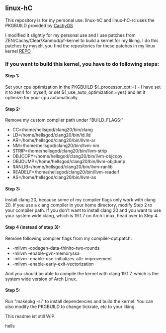 ## linux-hC

This repository is for my personal use. linux-hC and linux-hC-rc uses the PKGBUILD provided by [CachyOS](https://github.com/CachyOS/linux-cachyos)

I modified it slightly for my personal use and I use patches from ZEN/Cachy/Clear/Xanmod/pf-kernel to build a kernel for my liking. I do this patches by myself, you find the repositories for these patches in my linux kernel [REPO](https://github.com/hellsgod/linux)

### If you want to build this kernel, you have to do following steps:

#### Step 1:
Set your cpu optimization in the PKGBUILD ${_processor_opt:=} - I have set it to zen4 for myself, or set ${_use_auto_optimization:=yes} and let it optimize for your cpu automatically.

#### Step 2:
Remove my custom compiler path under "BUILD_FLAGS:"
- CC=/home/hellsgod/clang20/bin/clang
- LD=/home/hellsgod/clang20/bin/ld.lld
- AR=/home/hellsgod/clang20/bin/llvm-ar
- NM=/home/hellsgod/clang20/bin/llvm-nm
- STRIP=/home/hellsgod/clang20/bin/llvm-strip
- OBJCOPY=/home/hellsgod/clang20/bin/llvm-objcopy
- OBJDUMP=/home/hellsgod/clang20/bin/llvm-objdump
- RANLIB=/home/hellsgod/clang20/bin/llvm-ranlib
- READELF=/home/hellsgod/clang20/bin/llvm-readelf
- AS=/home/hellsgod/clang20/bin/llvm-as

#### Step 3:
Install clang 20, because some of my compiler flags only work with clang 20. If you use a clang compiler in your home directory, modify Step 2 to your compiler path. If you don't want to install clang 20 and you want to use your system wide clang, which is 19.1.7 on Arch Linux, head over to Step 4.

#### Step 4 (instead of step 3):
Remove following compiler flags from my compiler-opt.patch:
- -mllvm -codegen-data-thinlto-two-rounds
- -mllvm -enable-gvn-memoryssa
- -mllvm -enable-dse-initializes-attr-improvement
- -mllvm -enable-early-exit-vectorization

And you should be able to compile the kernel with clang 19.1.7, which is the system wide version of Arch Linux.

#### Step 5:
Run "makepkg -si" to install dependencies and build the kernel. You can also modify the PKGBUILD to change tickrate, etc to your liking.

This readme ist still WIP.

hells
